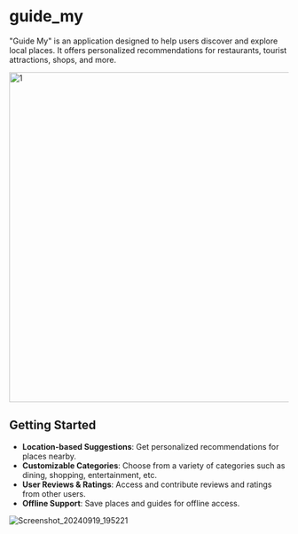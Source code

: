 # guide_my

"Guide My" is an application designed to help users discover and explore local places. It offers personalized recommendations for restaurants, tourist attractions, shops, and more. 

<img width="595" alt="1" src="https://github.com/user-attachments/assets/150b06b6-c034-4e8c-8197-af35a5133a70">


## Getting Started

- **Location-based Suggestions**: Get personalized recommendations for places nearby.
- **Customizable Categories**: Choose from a variety of categories such as dining, shopping, entertainment, etc.
- **User Reviews & Ratings**: Access and contribute reviews and ratings from other users.
- **Offline Support**: Save places and guides for offline access.


![Screenshot_20240919_195221](https://github.com/user-attachments/assets/980718ae-1a38-4679-81ee-4aecdf2255ca)
